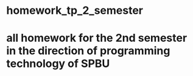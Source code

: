 # homework_tp_2_semester
# all homework for the 2nd semester in the direction of programming technology of SPBU


